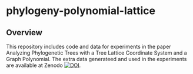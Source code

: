 # phylogeny-polynomial-lattice

## Overview

This repository includes code and data for experiments in the paper Analyzing Phylogenetic Trees with a Tree Lattice Coordinate System and a Graph Polynomial. The extra data generateed and used in the experiments are available at Zenodo [![DOI](https://zenodo.org/badge/DOI/10.5281/zenodo.5969348.svg)](https://doi.org/10.5281/zenodo.5969348).
